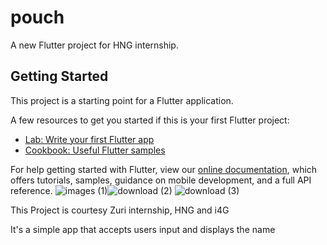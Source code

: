 # pouch

A new Flutter project for HNG internship.

## Getting Started

This project is a starting point for a Flutter application.

A few resources to get you started if this is your first Flutter project:

- [Lab: Write your first Flutter app](https://flutter.dev/docs/get-started/codelab)
- [Cookbook: Useful Flutter samples](https://flutter.dev/docs/cookbook)

For help getting started with Flutter, view our
[online documentation](https://flutter.dev/docs), which offers tutorials,
samples, guidance on mobile development, and a full API reference.
![images (1)](https://user-images.githubusercontent.com/31783214/129866235-8356b076-4456-41c3-ae27-9ced0a7cd6ae.png)![download (2)](https://user-images.githubusercontent.com/31783214/129866323-389be917-b909-4166-9960-fa5ab271a3d1.png)
![download (3)](https://user-images.githubusercontent.com/31783214/129866547-34372bf6-6b30-44ef-93d4-bad535d55b83.png)


This Project is courtesy Zuri internship, HNG and i4G

It's a simple app that accepts users input and displays the name


